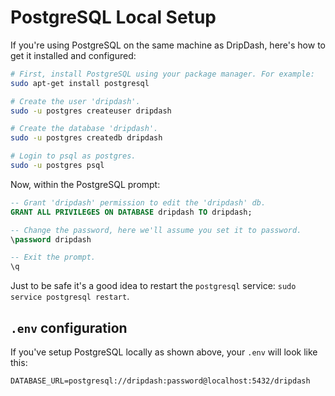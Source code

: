 # PostgreSQL Local Setup

If you're using PostgreSQL on the same machine as DripDash, here's how to get it installed and configured:

```bash
# First, install PostgreSQL using your package manager. For example:
sudo apt-get install postgresql

# Create the user 'dripdash'.
sudo -u postgres createuser dripdash

# Create the database 'dripdash'.
sudo -u postgres createdb dripdash

# Login to psql as postgres.
sudo -u postgres psql
```

Now, within the PostgreSQL prompt:

```sql
-- Grant 'dripdash' permission to edit the 'dripdash' db.
GRANT ALL PRIVILEGES ON DATABASE dripdash TO dripdash;

-- Change the password, here we'll assume you set it to password.
\password dripdash

-- Exit the prompt.
\q
```

Just to be safe it's a good idea to restart the `postgresql` service: `sudo service postgresql restart`.

## `.env` configuration

If you've setup PostgreSQL locally as shown above, your `.env` will look like this:

```
DATABASE_URL=postgresql://dripdash:password@localhost:5432/dripdash
```

